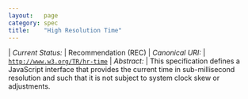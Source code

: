 ```yaml
---
layout:   page
category: spec
title:    "High Resolution Time"
---
```


| *Current Status:* | Recommendation (REC)
| *Canonical URI:* | [`http://www.w3.org/TR/hr-time`](http://www.w3.org/TR/hr-time)
| *Abstract:* | This specification defines a JavaScript interface that provides the current time in sub-millisecond resolution and such that it is not subject to system clock skew or adjustments.